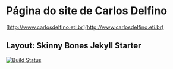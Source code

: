 # Página do site de Carlos Delfino
[http://www.carlosdelfino.eti.br](http://www.carlosdelfino.eti.br)

## Layout: Skinny Bones Jekyll Starter


[![Build Status](https://travis-ci.org/carlosdelfino/carlosdelfino.github.com.svg)](https://travis-ci.org/carlosdelfino/carlosdelfino.github.com)